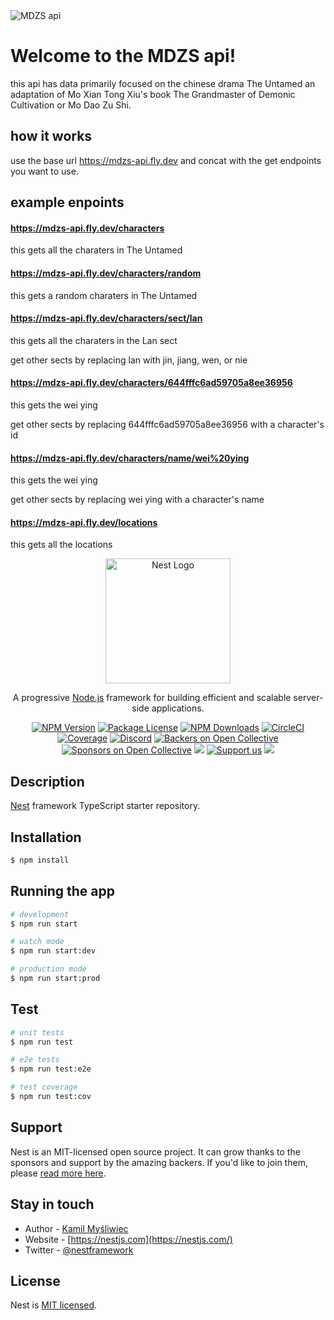 <img title="MDZS api" alt="MDZS api" src="https://6.vikiplatform.com/image/ac7ca78b020149ebae1c12792f8220ec.jpg?x=b&a=0x0&s=960x540&e=t&q=g">


# Welcome to the MDZS api! 

 this api has data primarily focused on the chinese drama The Untamed an adaptation of Mo Xian Tong Xiu's book The Grandmaster of Demonic Cultivation or Mo Dao Zu Shi.

## how it works
use the base url <a href = "https://mdzs-api.fly.dev"> https://mdzs-api.fly.dev</a> and concat with the get endpoints you want to use.

## example enpoints
#### <a href=https://mdzs-api.fly.dev/characters> https://mdzs-api.fly.dev/characters</a> 

this gets all the charaters in The Untamed

#### <a href=https://mdzs-api.fly.dev/characters/random> https://mdzs-api.fly.dev/characters/random</a> 

this gets a random charaters in The Untamed

#### <a href=https://mdzs-api.fly.dev/characters/sect/lan> https://mdzs-api.fly.dev/characters/sect/lan</a> 

this gets all the charaters in the Lan sect

get other sects by replacing lan with jin, jiang, wen, or nie

#### <a href=https://mdzs-api.fly.dev/characters/644fffc6ad59705a8ee36956> https://mdzs-api.fly.dev/characters/644fffc6ad59705a8ee36956</a> 

this gets the wei ying

get other sects by replacing 644fffc6ad59705a8ee36956 with a character's id

#### <a href=https://mdzs-api.fly.dev/characters/name/wei&20ying> https://mdzs-api.fly.dev/characters/name/wei%20ying</a> 

this gets the wei ying

get other sects by replacing wei ying with a character's name

#### <a href=https://mdzs-api.fly.dev/locations> https://mdzs-api.fly.dev/locations</a> 

this gets all the locations














<p align="center">
  <a href="http://nestjs.com/" target="blank"><img src="https://nestjs.com/img/logo-small.svg" width="200" alt="Nest Logo" /></a>
</p>

[circleci-image]: https://img.shields.io/circleci/build/github/nestjs/nest/master?token=abc123def456
[circleci-url]: https://circleci.com/gh/nestjs/nest

  <p align="center">A progressive <a href="http://nodejs.org" target="_blank">Node.js</a> framework for building efficient and scalable server-side applications.</p>
    <p align="center">
<a href="https://www.npmjs.com/~nestjscore" target="_blank"><img src="https://img.shields.io/npm/v/@nestjs/core.svg" alt="NPM Version" /></a>
<a href="https://www.npmjs.com/~nestjscore" target="_blank"><img src="https://img.shields.io/npm/l/@nestjs/core.svg" alt="Package License" /></a>
<a href="https://www.npmjs.com/~nestjscore" target="_blank"><img src="https://img.shields.io/npm/dm/@nestjs/common.svg" alt="NPM Downloads" /></a>
<a href="https://circleci.com/gh/nestjs/nest" target="_blank"><img src="https://img.shields.io/circleci/build/github/nestjs/nest/master" alt="CircleCI" /></a>
<a href="https://coveralls.io/github/nestjs/nest?branch=master" target="_blank"><img src="https://coveralls.io/repos/github/nestjs/nest/badge.svg?branch=master#9" alt="Coverage" /></a>
<a href="https://discord.gg/G7Qnnhy" target="_blank"><img src="https://img.shields.io/badge/discord-online-brightgreen.svg" alt="Discord"/></a>
<a href="https://opencollective.com/nest#backer" target="_blank"><img src="https://opencollective.com/nest/backers/badge.svg" alt="Backers on Open Collective" /></a>
<a href="https://opencollective.com/nest#sponsor" target="_blank"><img src="https://opencollective.com/nest/sponsors/badge.svg" alt="Sponsors on Open Collective" /></a>
  <a href="https://paypal.me/kamilmysliwiec" target="_blank"><img src="https://img.shields.io/badge/Donate-PayPal-ff3f59.svg"/></a>
    <a href="https://opencollective.com/nest#sponsor"  target="_blank"><img src="https://img.shields.io/badge/Support%20us-Open%20Collective-41B883.svg" alt="Support us"></a>
  <a href="https://twitter.com/nestframework" target="_blank"><img src="https://img.shields.io/twitter/follow/nestframework.svg?style=social&label=Follow"></a>
</p>
  <!--[![Backers on Open Collective](https://opencollective.com/nest/backers/badge.svg)](https://opencollective.com/nest#backer)
  [![Sponsors on Open Collective](https://opencollective.com/nest/sponsors/badge.svg)](https://opencollective.com/nest#sponsor)-->

## Description

[Nest](https://github.com/nestjs/nest) framework TypeScript starter repository.

## Installation

```bash
$ npm install
```

## Running the app

```bash
# development
$ npm run start

# watch mode
$ npm run start:dev

# production mode
$ npm run start:prod
```

## Test

```bash
# unit tests
$ npm run test

# e2e tests
$ npm run test:e2e

# test coverage
$ npm run test:cov
```

## Support

Nest is an MIT-licensed open source project. It can grow thanks to the sponsors and support by the amazing backers. If you'd like to join them, please [read more here](https://docs.nestjs.com/support).

## Stay in touch

- Author - [Kamil Myśliwiec](https://kamilmysliwiec.com)
- Website - [https://nestjs.com](https://nestjs.com/)
- Twitter - [@nestframework](https://twitter.com/nestframework)

## License

Nest is [MIT licensed](LICENSE).
